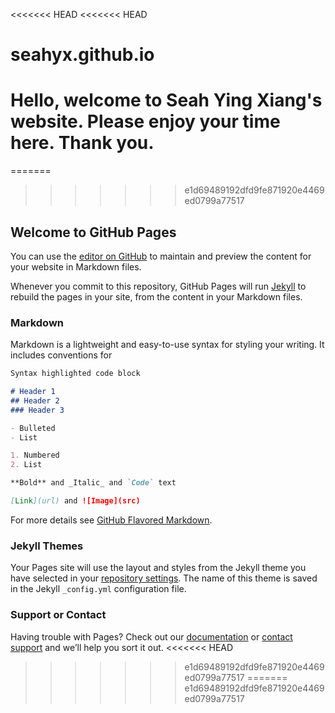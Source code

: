 <<<<<<< HEAD
<<<<<<< HEAD
# seahyx.github.io

Hello, welcome to Seah Ying Xiang's website. Please enjoy your time here. Thank you.
=======
=======
>>>>>>> e1d69489192dfd9fe871920e4469ed0799a77517
## Welcome to GitHub Pages

You can use the [editor on GitHub](https://github.com/seahyx/seahyx.github.io/edit/master/README.md) to maintain and preview the content for your website in Markdown files.

Whenever you commit to this repository, GitHub Pages will run [Jekyll](https://jekyllrb.com/) to rebuild the pages in your site, from the content in your Markdown files.

### Markdown

Markdown is a lightweight and easy-to-use syntax for styling your writing. It includes conventions for

```markdown
Syntax highlighted code block

# Header 1
## Header 2
### Header 3

- Bulleted
- List

1. Numbered
2. List

**Bold** and _Italic_ and `Code` text

[Link](url) and ![Image](src)
```

For more details see [GitHub Flavored Markdown](https://guides.github.com/features/mastering-markdown/).

### Jekyll Themes

Your Pages site will use the layout and styles from the Jekyll theme you have selected in your [repository settings](https://github.com/seahyx/seahyx.github.io/settings). The name of this theme is saved in the Jekyll `_config.yml` configuration file.

### Support or Contact

Having trouble with Pages? Check out our [documentation](https://help.github.com/categories/github-pages-basics/) or [contact support](https://github.com/contact) and we’ll help you sort it out.
<<<<<<< HEAD
>>>>>>> e1d69489192dfd9fe871920e4469ed0799a77517
=======
>>>>>>> e1d69489192dfd9fe871920e4469ed0799a77517
